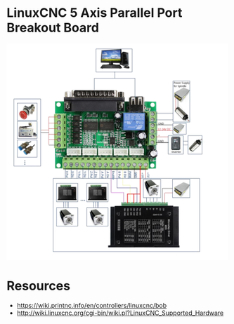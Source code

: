 # LinuxCNC 5 Axis Parallel Port Breakout Board

![Breakout board 5 axis](https://raw.githubusercontent.com/vladbabii/cnc.bob.db25.board/main/bob_wiring_diagram.png)

# Resources
* https://wiki.printnc.info/en/controllers/linuxcnc/bob
* http://wiki.linuxcnc.org/cgi-bin/wiki.pl?LinuxCNC_Supported_Hardware




